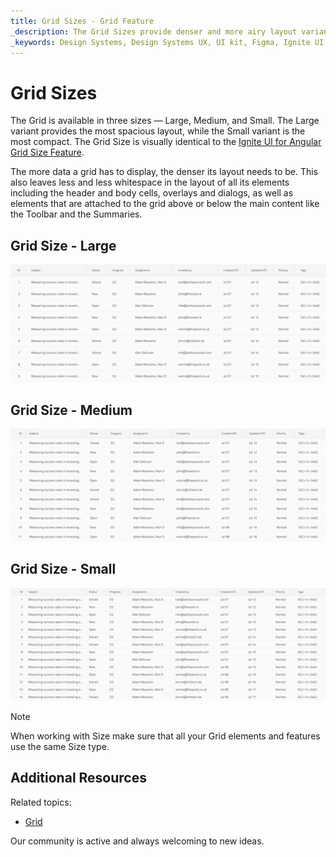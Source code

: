 ```yaml
---
title: Grid Sizes - Grid Feature
_description: The Grid Sizes provide denser and more airy layout variants for its various elements and content.
_keywords: Design Systems, Design Systems UX, UI kit, Figma, Ignite UI for Angular, Figma to Angular, Angular, Angular Design System, Export code from Figma, Design Kits for Angular, Figma HTML, Figma to HTML, Figma UI kits
---
```


# Grid Sizes

The Grid is available in three sizes — Large, Medium, and Small. The Large variant provides the most spacious layout, while the Small variant is the most compact. The Grid Size is visually identical to the [Ignite UI for Angular Grid Size Feature](https://www.infragistics.com/products/ignite-ui-angular/angular/components/grid/display_density.html).

The more data a grid has to display, the denser its layout needs to be. This also leaves less and less whitespace in the layout of all its elements including the header and body cells, overlays and dialogs, as well as elements that are attached to the grid above or below the main content like the Toolbar and the Summaries.

## Grid Size - Large

<img class="responsive-img" src="../images/grid_size_large.png" srcset="../images/grid_size_large@2x.png 2x" />

## Grid Size - Medium

<img class="responsive-img" src="../images/grid_size_medium.png" srcset="../images/grid_size_medium@2x.png 2x" />

## Grid Size - Small

<img class="responsive-img" src="../images/grid_size_small.png" srcset="../images/grid_size_small@2x.png 2x" />

> [!Note]
> When working with Size make sure that all your Grid elements and features use the same Size type.

## Additional Resources

Related topics:

- [Grid](grid.md)
  <div class="divider--half"></div>

Our community is active and always welcoming to new ideas.

